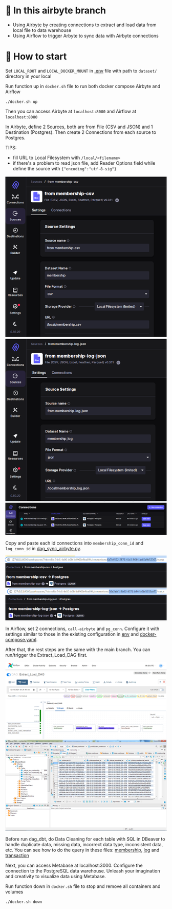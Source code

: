 # 📌 In this airbyte branch
- Using Airbyte by creating connections to extract and load data from local file to data warehouse
- Using Airflow to trigger Arbyte to sync data with Airbyte connections

# 🏃 How to start

Set `LOCAL_ROOT` and `LOCAL_DOCKER_MOUNT` in [.env](airbyte/.env) file with path to `dataset/` directory in your local

Run function up in `docker.sh` file to run both docker compose Airbyte and Airflow
```
./docker.sh up
```

Then you can access Airbyte at `localhost:8000` and Airflow at `localhost:8080`

In Airbyte, define 2 Sources, both are from File (CSV and JSON) and 1 Destination (Postgres). Then create 2 Connections from each source to Postgres.

TIPS:
- fill URL to Local Filesystem with `/local/<filename>`
- if there's a problem to read json file, add Reader Options field while define the source with `{"encoding":"utf-8-sig"}`

![from-csv](images/from-csv.png)
![from-json](images/from-json.png)
![connectins](images/connections.png)

Copy and paste each id connections into `membership_conn_id` and `log_conn_id` in [dag_sync_airbyte.py](dags/dag_sync_airbyte.py).

![id-csv](images/id-csv.png)
![id-json](images/id-json.png)

In Airflow, set 2 connections, `call-airbyte` and `pg_conn`. Configure it with settings similar to those in the existing configuration in [env](airbyte/.env) and [docker-compose.yaml](docker-compose.yaml).

After that, the rest steps are the same with the main branch. You can run/trigger the Extract_Load_DAG first.

![sync](images/sync.png)
![dbeaver](images/dbeaver.png)

Before run dag_dbt, do Data Cleaning for each table with SQL in DBeaver to handle duplicate data, missing data, incorrect data type, inconsistent data, etc. You can see how to do the query in these files: [membership](cleaning_data_membership.sql), [log](cleaning_data_membership_log.sql) and [transaction](cleaning_data_transaction.sql)

Next, you can access Metabase at localhost:3000. Configure the connection to the PostgreSQL data warehouse. Unleash your imagination and creativity to visualize data using Metabase.

Run function down in `docker.sh` file to stop and remove all containers and volumes
```
./docker.sh down
```
